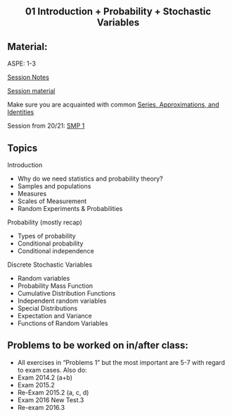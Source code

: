 <h2 align="center">01 Introduction + Probability + Stochastic Variables</h2>

## Material:
ASPE: 1-3

[Session Notes](https://drive.google.com/file/d/1fdBbi5PCGe8bK2G2cnY2Vu-R3SaQIWqt/view?usp=sharing)

[Session material](https://viaucdk-my.sharepoint.com/:f:/g/personal/rib_viauc_dk/EuOeq6E9sg9Jjf5n_qCeM80B4uonPufDX4RnR0nFz3EdMg?e=dRNi7T)

Make sure you are acquainted with common [Series, Approximations, and Identities](https://lpsa.swarthmore.edu/BackGround/UsefulSeries/)

Session from 20/21: [SMP 1](https://youtu.be/F3bB33pqjLw)

## Topics

Introduction
- Why do we need statistics and probability theory?
- Samples and populations
- Measures
- Scales of Measurement
- Random Experiments & Probabilities

Probability (mostly recap)
- Types of probability
- Conditional probability
- Conditional independence

Discrete Stochastic Variables
- Random variables
- Probability Mass Function
- Cumulative Distribution Functions
- Independent random variables
- Special Distributions
- Expectation and Variance
- Functions of Random Variables

## Problems to be worked on in/after class:

- All exercises in “Problems 1” but the most important are 5-7 with regard to exam cases. Also do:
- Exam 2014.2 (a+b)
- Exam 2015.2
- Re-Exam 2015.2 (a, c, d)
- Exam 2016 New Test.3
- Re-exam 2016.3